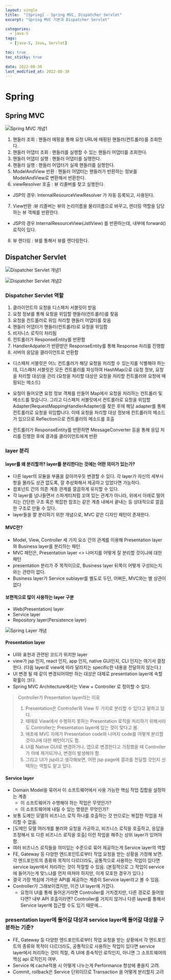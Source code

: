 ```yaml
---
layout: single
title:  "[Spring] - Spring MVC, Dispatcher Servlet"
excerpt: "Spring MVC 기본과 Dispatcher Servlet"

categories:
  - java-5
tags:
  - [java-5, Java, Servlet]

toc: true
toc_sticky: true
 
date: 2022-08-30
last_modified_at: 2022-08-30
---
```

# Spring
## Spring MVC

![Spring MVC 개념1](./../../images/lecture/spring_mvc01.png)

1. 핸들러 조회 : 핸들러 매핑을 통해 요청 URL에 매핑된 핸들러(컨트롤러)를 조회한다.
2. 핸들러 어댑터 조회 : 핸들러를 실행할 수 있는 핸들러 어댑터를 조회한다.
3. 핸들러 어댑터 실행 : 핸들러 어댑터를 실행한다.
4. 핸들러 실행 : 핸들러 어댑터가 실제 핸들러를 실행한다.
5. ModelAndView 반환 : 핸들러 어댑터는 핸들러가 반환하는 정보를 ModelAndView로 변환해서
반환한다.
6. viewResolver 호출 : 뷰 리졸버를 찾고 실행한다.
 - JSP의 경우: InternalResourceViewResolver 가 자동 등록되고, 사용된다.
7. View반환 :뷰 리졸버는 뷰의 논리이름을 물리이름으로 바꾸고, 렌더링 역할을 담당하는 뷰 객체를 반환한다.
 - JSP의 경우 InternalResourceView(JstlView) 를 반환하는데, 내부에 forward() 로직이 있다.
8. 뷰 렌더링 : 뷰를 통해서 뷰를 렌더링한다.

## Dispatcher Servlet

![Dispatcher Servlet 개념1](./../../images/lecture/dispatcher_servlet_01.jpg)

![Dispatcher Servlet 개념2](./../../images/lecture/dispatcher_servlet_02.png)

### Dispatcher Servlet 역할
1. 클라이언트의 요청을 디스패처 서블릿이 받음
2. 요청 정보를 통해 요청을 위임할 핸들러(컨트롤러)를 찾음
3. 요청을 컨트롤러로 위임 처리할 핸들러 어댑터를 찾음
4. 핸들러 어댑터가 핸들러(컨트롤러)로 요청을 위임함
5. 비지니스 로직이 처리됨
6. 컨트롤러가 ResponseEntity를 반환함
7. HandlerAdpater가 반환받은 ResponseEntity를 통해 Response 처리를 진행함
8. 서버의 응답을 클라이언트로 반환함

- 디스패처 서블릿은 어느 컨트롤러가 해당 요청을 처리할 수 있는지를 식별해야 하는데, 디스패처 서블릿은 모든 컨트롤러를 파싱하여 HashMap으로 (요청 정보, 요청을 처리할 대상)을 관리 (요청을 처리할 대상은 요청을 처리할 컨트롤러와 요청에 매핑되는 메소드)

- 요청이 들어오면 요청 정보 객체를 만들어 Map에서 요청을 처리하는 컨트롤러 및 메소드를 찾습니다. 그리고 디스패처 서블릿에서 컨트롤러로 요청을 위임할 Adapter(RequestMappingHandlerAdapter)를 찾은 후에 해당 adapter를 통해 컨트롤러로 요청을 위임합니다. 이때 요청을 처리할 대상 정보에 컨트롤러의 메소드가 있으므로 Reflection으로 컨트롤러의 메소드를 호출

- 컨트롤러가 ResponseEntity를 반환하면 MessageConverter 등을 통해 응답 처리를 진행한 후에 결과를 클라이언트에게 반환

### layer 분리
#### layer를 왜 분리할까? layer를 분리한다는 것에는 어떤 의미가 있는가?
- 다른 layer의 모듈을 부품을 갈아끼우듯 변경할 수 있다. 각 layer가 자신의 세부사항을 몰라도 상관
없도록, 잘 추상화해서 제공하고 있었다면 가능하다.
- 컴포넌트 간의 의존 계층 관계를 깔끔하게 유지할 수 있다.
- 각 layer를 넘나들면서 스파게티처럼 꼬여 있는 관계가 아니라, 위에서 아래로 떨어지는 간단한 구조 혹은 복잡한 참조는 같은 계층 내에서 끝내는 등 상대적으로 깔끔한 구조로 만들 수 있다.
- layer들을 잘 분리하기 위한 개념으로, MVC 같은 디자인 패턴이 존재한다.

#### MVC란?
- Model, View, Controller 세 가지 요소 간의 관계를 이용해 Presentation layer와 Business layer를
분리하는 패턴
- MVC 패턴은, Presentation layer <> 나머지를 어떻게 잘 분리할 것이냐에 대한 패턴
- presentation 분리가 주 목적이므로, Business layer 뒤쪽이 어떻게 구성되는지와는 관련이 없다.
- Business layer가 Service sublayer를 별도로 두던, 어쩌든, MVC와는 별 상관이 없다

#### 보편적으로 많이 사용하는 layer 구분
- Web(Presentation) layer
- Service layer
- Repository layer(Persistence layer)

![Spring Layer 개념](./../../images/lecture/spring_layer01.png)

#### Presentation layer
- UI와 표현과 관련된 코드가 위치한 layer
- view가 jsp 인지, react 인지, app 인지, native GUI인지, CLI 인지는 여기서 결정한다. (다음 layer로 view에 따라 달라지는 specific한 내용을 전달하지 않는다.)
- UI 변경 될 때 같이 변경되어야만 하는 대상은 대체로 presentation layer에 속할 확률이 크다.
- Spring MVC Architecture에서는 View + Controller 로 정의할 수 있다.

> Controller가 Presentation layer라는 이유
> 1. Presentation은 Controller와 View 두 가지로 분리할 수 있다고 말하고 있다.
> 2. 때때로 View에서 수행하지 못하는 Presentation 로직을 처리하기 위해서라도 Controller는 Presentation layer에 있는 것이 맞다고 봄.
> 3. 애초에 MVC 자체가 Presentation code와 나머지 code를 어떻게 분리할것이냐에 대한 패턴이기도 함.
> 4. UI를 Native GUI로 변경하거나, 앱으로 변경한다고 가정했을 때 Controller가 아예 제거되거나, 변경이 발생해야 함.
> 5. 그리고 UI가 jsp라고 생각해보면, 어떤 jsp page에 결과를 전달할 것인지 선택하는 역할도 맡고 있다.

#### Service layer
- Domain Model을 묶어서 이 소프트웨어에서 사용 가능한 핵심 작업 집합을 설정하는 계층
   - 이 소프트웨어가 수행해야 하는 작업은 무엇인가?
   - 이 소프트웨어에 내릴 수 있는 명령은 무엇인가?
- 보통 도메인 모델의 비즈니스 로직 하나를 호출하는 것 만으로는 복잡한 작업을 처리할 수 없음.
- [도메인 모델 여러개를 불러와 요청을 가공하고, 비즈니스 로직을 호출하고, 응답을 조정해서 또 다른 비즈니스 로직을 호출] 이런 작업을 해주는 상위 layer가 있어야 함.
- 여러 비즈니스 로직들을 의미있는 수준으로 묶어 제공하는게 Service layer의 역할
- FE, Gateway 등 다양한 엔드포인트로부터 작업 요청을 받는 상황을 가정해 보면. 각 엔드포인트의 종류와 목적이 다르더라도, 공통적으로 사용하는 작업이 있다면 service layer에서 처리하는 것이 적절할 수 있음. (본질적으로 그 작업이 service에 들어가는게 맞느냐를 먼저 따져야 하지만, 이게 모호한 경우가 있다.)
- 결국 가장 핵심에 가까운 API를 제공하는 계층이 Service layer라고 볼 수 있음.
- Controller가 그래보이겠지만, 이건 UI layer에 가깝다.
   - 요청이 UI를 통해 들어온거라면 Controller를 거치겠지만, 다른 경로로 들어왔다면? 내부 API 호출이라면? Controller를 거치지 않거나 다른 layer를 통해서 Service layer에 접근할 수도 있기 때문에...

### presentation layer에 들어갈 대상과 service layer에 들어갈 대상을 구분하는 기준?
- FE, Gateway 등 다양한 엔드포인트로부터 작업 요청을 받는 상황에서 각 엔드포인트의 종류와 목적이 다르더라도, 공통적으로 사용하는 작업이 있다면 service layer에서 처리하는 것이 적절, 즉 UI에 종속적인 로직인지, 아니면 그 소프트웨어의 핵심 api 로직인지 여부.
- Service 에 cache적용 시 어떻게 나누는게 Performance 향상에 좋을지 고려.
- Commit, rollback은 Service 단위이므로 Transaction 을 어떻게 분리할지 고려

